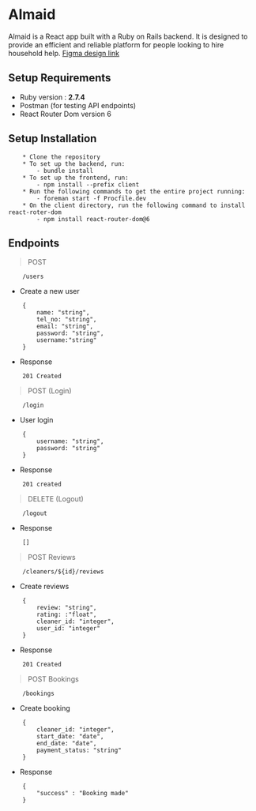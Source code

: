 # Almaid

Almaid is a React app built with a Ruby on Rails backend. It is designed to provide an efficient and reliable platform for people looking to hire household help.
[Figma design link](https://www.figma.com/file/DidMNdENMiX3W1VXiFNNRN/Phase-4-project?node-id=0-1&t=wjQFciRpKjS6Nkks-0)

## Setup Requirements
* Ruby version : **2.7.4**
* Postman (for testing API endpoints)
* React Router Dom version 6

## Setup Installation
```
    * Clone the repository
    * To set up the backend, run:
        - bundle install
    * To set up the frontend, run:    
        - npm install --prefix client
    * Run the following commands to get the entire project running:
        - foreman start -f Procfile.dev  
    * On the client directory, run the following command to install react-roter-dom
        - npm install react-router-dom@6
```

## Endpoints

> POST
```
    /users
```

* Create a new user
```
    {
        name: "string",
        tel_no: "string",
        email: "string",
        password: "string",
        username:"string"
    }
```

* Response
```
    201 Created
```

> POST (Login)
```
    /login
```

* User login
```
    {
        username: "string",
        password: "string"
    }
```

* Response
```
    201 created
```


> DELETE (Logout)
```
    /logout
```

* Response
```
    []
```

> POST Reviews
```
    /cleaners/${id}/reviews
```

* Create reviews
```
    {
        review: "string",
        rating: :"float",
        cleaner_id: "integer",
        user_id: "integer"
    }
```

* Response
```
    201 Created
```


> POST Bookings
```
    /bookings
```

* Create booking
```
    {
        cleaner_id: "integer",
        start_date: "date",
        end_date: "date",
        payment_status: "string"
    }
```

* Response
```
    {
        "success" : "Booking made"
    }
```